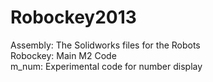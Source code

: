 Robockey2013
============

Assembly: The Solidworks files for the Robots
<br>Robockey: Main M2 Code
<br>m_num: Experimental code for number display
